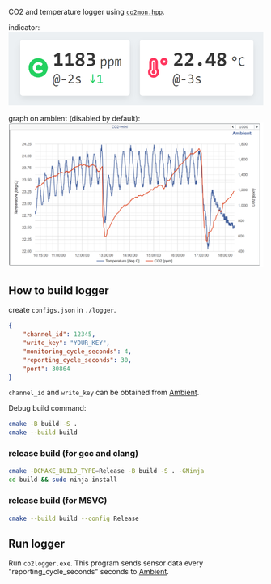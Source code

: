 CO2 and temperature logger using [`co2mon.hpp`](https://github.com/estshorter/co2mon).

indicator:
![indicators](https://raw.githubusercontent.com/estshorter/co2logger/images/display.png)

graph on ambient (disabled by default):
![ambient](https://raw.githubusercontent.com/estshorter/co2logger/images/ambient.png)

## How to build logger
create `configs.json` in `./logger`.
``` json
{
    "channel_id": 12345,
    "write_key": "YOUR_KEY",
    "monitoring_cycle_seconds": 4,
    "reporting_cycle_seconds": 30,
    "port": 30864
} 
```
`channel_id` and `write_key` can be obtained from [Ambient](https://ambidata.io/).

Debug build command:
``` sh
cmake -B build -S .
cmake --build build
```

### release build (for gcc and clang)
``` sh
cmake -DCMAKE_BUILD_TYPE=Release -B build -S . -GNinja
cd build && sudo ninja install
```
### release build (for MSVC)
``` sh
cmake --build build --config Release
```
## Run logger
Run `co2logger.exe`.
This program sends sensor data every "reporting_cycle_seconds" seconds to [Ambient](https://ambidata.io/).
